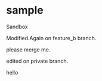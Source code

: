 # sample
Sandbox

Modified.Again on feature_b branch.

please merge me.

edited on private branch.

hello
